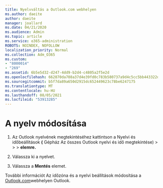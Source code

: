 ```yaml
---
title: Nyelvváltás a Outlook.com webhelyen
ms.author: daeite
author: daeite
manager: joallard
ms.date: 04/21/2020
ms.audience: Admin
ms.topic: article
ms.service: o365-administration
ROBOTS: NOINDEX, NOFOLLOW
localization_priority: Normal
ms.collection: Adm_O365
ms.custom:
- "8000014"
- "269"
ms.assetid: 6b5e5d32-d247-4dd9-b2d4-c4805a2f5e2d
ms.openlocfilehash: 662870da708a37d4e39fd0c783b580737a9d4c5cc5bb443322d517023bd938d2
ms.sourcegitcommit: b5f7da89a650d2915dc652449623c78be6247175
ms.translationtype: MT
ms.contentlocale: hu-HU
ms.lasthandoff: 08/05/2021
ms.locfileid: "53913285"
---
```

# <a name="change-your-language"></a>A nyelv módosítása

1. Az Outlook nyelvének megtekintéséhez kattintson [](https://outlook.live.com/mail/options/general/timeAndLanguage/regional) a Nyelvi és időbeállítások **(** Gépház Az összes Outlook nyelvi és idő megtekintése) \>   >    >  **elemre.**

2. Válassza ki a nyelvet.

3. Válassza a **Mentés** elemet.

További információt Az időzóna és a nyelvi beállítások módosítása a [Outlook.com](https://go.microsoft.com/fwlink/p/?linkid=873132)webhelyen Outlook.